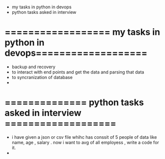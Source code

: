 
# 
- my tasks in python in devops
- python tasks asked in interview 

# ================== my tasks in python in devops===================
- backup and recovery 
- to interact with end points and get the data and parsing that data
- to syncranization of database
- 


# ============== python tasks asked in interview  ===================
- i have given a json or csv file whihc has conssit of 5 people of data like name, age , salary . now i want to avg of all employess , write a code for it.
- 